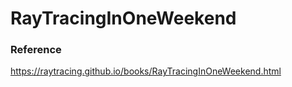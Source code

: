 # RayTracingInOneWeekend


### Reference
https://raytracing.github.io/books/RayTracingInOneWeekend.html